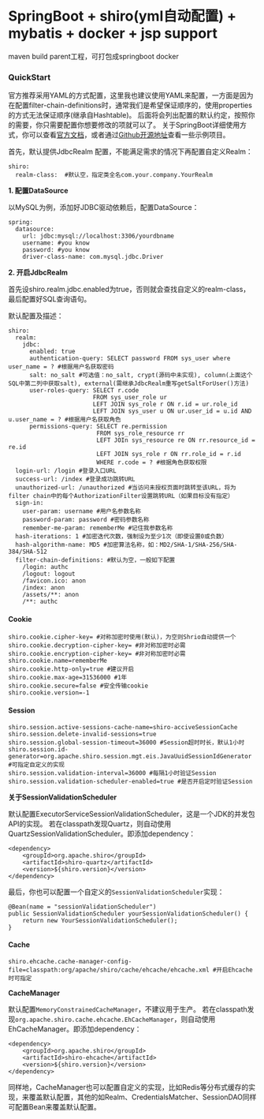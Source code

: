 SpringBoot + shiro(yml自动配置) + mybatis + docker + jsp support
=========================================
maven build parent工程，可打包成springboot docker

### QuickStart
官方推荐采用YAML的方式配置，这里我也建议使用YAML来配置，一方面是因为在配置filter-chain-definitions时，通常我们是希望保证顺序的，使用properties的方式无法保证顺序(继承自Hashtable)。
后面将会列出配置的默认约定，按照你的需要，你只需要配置你想要修改的项就可以了。
关于SpringBoot详细使用方式，你可以查看[官方文档](http://docs.spring.io/spring-boot/docs/current/reference/htmlsingle/#common-application-properties)，或者通过[Github开源地址](https://github.com/spring-projects/spring-boot/tree/master/spring-boot-samples)查看一些示例项目。

首先，默认提供JdbcRealm 配置，不能满足需求的情况下再配置自定义Realm：
```
shiro:
  realm-class:  #默认空，指定类全名com.your.company.YourRealm
```

**1. 配置DataSource**

以MySQL为例，添加好JDBC驱动依赖后，配置DataSource：
```
spring:
  datasource:
    url: jdbc:mysql://localhost:3306/yourdbname
    username: #you know
    password: #you know
    driver-class-name: com.mysql.jdbc.Driver
```

**2. 开启JdbcRealm**

首先设shiro.realm.jdbc.enabled为true，否则就会查找自定义的realm-class，最后配置好SQL查询语句。

默认配置及描述：
```
shiro:
  realm:
    jdbc:
      enabled: true
      authentication-query: SELECT password FROM sys_user where user_name = ? #根据用户名获取密码
      salt: no_salt #可选值：no_salt, crypt(源码中未实现), column(上面这个SQL中第二列中获取salt), external(需继承JdbcRealm重写getSaltForUser()方法)
      user-roles-query: SELECT r.code
                        FROM sys_user_role ur
                        LEFT JOIN sys_role r ON r.id = ur.role_id
                        LEFT JOIN sys_user u ON ur.user_id = u.id AND u.user_name = ? #根据用户名获取角色
      permissions-query: SELECT re.permission
                         FROM sys_role_resource rr
                         LEFT JOIn sys_resource re ON rr.resource_id = re.id
                         LEFT JOIN sys_role r ON rr.role_id = r.id
                         WHERE r.code = ? #根据角色获取权限
  login-url: /login #登录入口URL
  success-url: /index #登录成功跳转URL
  unauthorized-url: /unauthorized #当访问未授权页面时跳转至该URL，将为filter chain中的每个AuthorizationFilter设置跳转URL（如果目标没有指定）
  sign-in:
    user-param: username #用户名参数名称
    password-param: password #密码参数名称
    remember-me-param: rememberMe #记住我参数名称
  hash-iterations: 1 #加密迭代次数，强制设为至少1次（即使设置0或负数）
  hash-algorithm-name: MD5 #加密算法名称，如：MD2/SHA-1/SHA-256/SHA-384/SHA-512
  filter-chain-definitions: #默认为空，一般如下配置
    /login: authc
    /logout: logout
    /favicon.ico: anon
    /index: anon
    /assets/**: anon
    /**: authc
```

#### Cookie
```
shiro.cookie.cipher-key= #对称加密时使用(默认)，为空则Shrio自动提供一个
shiro.cookie.decryption-cipher-key= #非对称加密时必需
shiro.cookie.encryption-cipher-key= #非对称加密时必需
shiro.cookie.name=rememberMe
shiro.cookie.http-only=true #建议开启
shiro.cookie.max-age=31536000 #1年
shiro.cookie.secure=false #安全传输cookie
shiro.cookie.version=-1
```

#### Session
```
shiro.session.active-sessions-cache-name=shiro-acciveSessionCache
shiro.session.delete-invalid-sessions=true
shiro.session.global-session-timeout=36000 #Session超时时长，默认1小时
shiro.session.id-generator=org.apache.shiro.session.mgt.eis.JavaUuidSessionIdGenerator #可指定自定义的实现
shiro.session.validation-interval=36000 #每隔1小时验证Session
shiro.session.validation-scheduler-enabled=true #是否开启定时验证Session
```

**关于SessionValidationScheduler**

默认配置ExecutorServiceSessionValidationScheduler，这是一个JDK的并发包API的实现。
若在classpath发现Quartz，则自动使用QuartzSessionValidationScheduler。即添加dependency：
```
<dependency>
    <groupId>org.apache.shiro</groupId>
    <artifactId>shiro-quartz</artifactId>
    <version>${shiro.version}</version>
</dependency>
```

最后，你也可以配置一个自定义的`SessionValidationScheduler`实现：
```
@Bean(name = "sessionValidationScheduler")
public SessionValidationScheduler yourSessionValidationScheduler() {
    return new YourSessionValidationScheduler();
}
```

#### Cache
```
shiro.ehcache.cache-manager-config-file=classpath:org/apache/shiro/cache/ehcache/ehcache.xml #开启Ehcache时可指定
```

**CacheManager**

默认配置`MemoryConstrainedCacheManager`，不建议用于生产。
若在classpath发现`org.apache.shiro.cache.ehcache.EhCacheManager`，则自动使用EhCacheManager。即添加dependency：
```
<dependency>
    <groupId>org.apache.shiro</groupId>
    <artifactId>shiro-ehcache</artifactId>
    <version>${shiro.version}</version>
</dependency>
```
同样地，CacheManager也可以配置自定义的实现，比如Redis等分布式缓存的实现，来覆盖默认配置，其他的如Realm、CredentialsMatcher、SessionDAO同样可配置Bean来覆盖默认配置。

